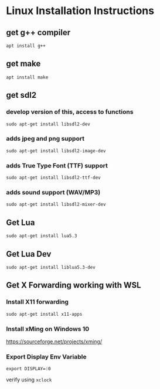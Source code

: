 # Linux Installation Instructions

## get g++ compiler
`apt install g++`

## get make
`apt install make`

## get sdl2
### develop version of this, access to functions
`sudo apt-get install libsdl2-dev`

### adds jpeg and png support
`sudo apt-get install libsdl2-image-dev`

### adds True Type Font (TTF) support
`sudo apt-get install libsdl2-ttf-dev`

### adds sound support (WAV/MP3)
`sudo apt-get install libsdl2-mixer-dev`

## Get Lua
`sudo apt-get install lua5.3`

## Get Lua Dev
`sudo apt-get install liblua5.3-dev`

## Get X Forwarding working with WSL
### Install X11 forwarding
`sudo apt-get install x11-apps`

### Install xMing on Windows 10
https://sourceforge.net/projects/xming/

### Export Display Env Variable
`export DISPLAY=:0`

verify using 
`xclock`
